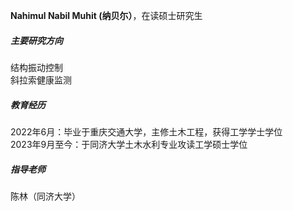 **Nahimul Nabil Muhit (纳贝尓）**，在读硕士研究生

##### 主要研究方向
结构振动控制 <br />
斜拉索健康监测

##### 教育经历
2022年6月：毕业于重庆交通大学，主修土木工程，获得工学学士学位 <br />
2023年9月至今：于同济大学土木水利专业攻读工学硕士学位

##### 指导老师
陈林（同济大学）

